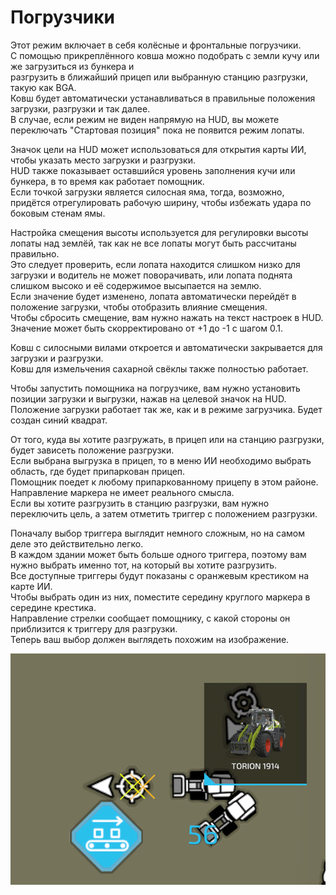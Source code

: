 # Погрузчики
  
Этот режим включает в себя колёсные и фронтальные погрузчики.   
С помощью прикреплённого ковша можно подобрать с земли кучу или же загрузиться из бункера и   
разгрузить в ближайший прицеп или выбранную станцию разгрузки, такую как BGA.  
Ковш будет автоматически устанавливаться в правильные положения загрузки, разгрузки и так далее.  
В случае, если режим не виден напрямую на HUD, вы можете переключать "Стартовая позиция" пока не появится режим лопаты.  
  
Значок цели на HUD может использоваться для открытия карты ИИ, чтобы указать место загрузки и разгрузки.  
HUD также показывает оставшийся уровень заполнения кучи или бункера, в то время как работает помощник.  
Если точкой загрузки является силосная яма, тогда, возможно, придётся отрегулировать рабочую ширину, чтобы избежать удара по боковым стенам ямы.  
  
Настройка смещения высоты используется для регулировки высоты лопаты над землёй, так как не все лопаты могут быть рассчитаны правильно.  
Это следует проверить, если лопата находится слишком низко для загрузки и водитель не может поворачивать, или лопата поднята слишком высоко и её содержимое высыпается на землю.  
Если значение будет изменено, лопата автоматически перейдёт в положение загрузки, чтобы отобразить влияние смещения.  
Чтобы сбросить смещение, вам нужно нажать на текст настроек в HUD. Значение может быть скорректировано от +1 до -1 с шагом 0.1.  
  
Ковш с силосными вилами откроется и автоматически закрывается для загрузки и разгрузки.  
Ковш для измельчения сахарной свёклы также полностью работает.  

  
Чтобы запустить помощника на погрузчике, вам нужно установить позиции загрузки и выгрузки, нажав на целевой значок на HUD.  
Положение загрузки работает так же, как и в режиме загрузчика. Будет создан синий квадрат.  
  
От того, куда вы хотите разгружать, в прицеп или на станцию разгрузки, будет зависеть положение разгрузки.  
Если выбрана выгрузка в прицеп, то в меню ИИ необходимо выбрать область, где будет припаркован прицеп.  
Помощник поедет к любому припаркованному прицепу в этом районе. Направление маркера не имеет реального смысла.  
Если вы хотите разгрузить в станцию разгрузки, вам нужно переключить цель, а затем отметить триггер с положением разгрузки.  

  
Поначалу выбор триггера выглядит немного сложным, но на самом деле это действительно легко.  
В каждом здании может быть больше одного триггера, поэтому вам нужно выбрать именно тот, на который вы хотите разгрузить.  
Все доступные триггеры будут показаны с оранжевым крестиком на карте ИИ.  
Чтобы выбрать один из них, поместите середину круглого маркера в середине крестика.  
Направление стрелки сообщает помощнику, с какой стороны он приблизится к триггеру для разгрузки.  
Теперь ваш выбор должен выглядеть похожим на изображение.  

![Image](../assets/images/shovelloadertrigger_0_0_830_610.png)